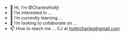 - 👋 Hi, I’m @CharlesHoltjr
- 👀 I’m interested in ...
- 🌱 I’m currently learning ...
- 💞️ I’m looking to collaborate on ...
- 📫 How to reach me ... CJ at holtjrcharles@gmail.com

<!---
CharlesHoltjr/CharlesHoltjr is a ✨ special ✨ repository because its `README.md` (this file) appears on your GitHub profile.
You can click the Preview link to take a look at your changes.
--->

